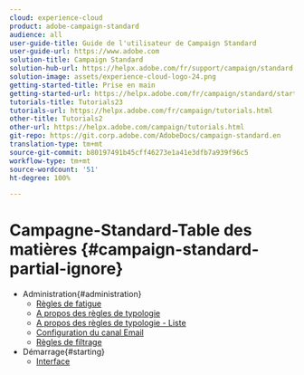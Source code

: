 ```yaml
---
cloud: experience-cloud
product: adobe-campaign-standard
audience: all
user-guide-title: Guide de l'utilisateur de Campaign Standard
user-guide-url: https://www.adobe.com
solution-title: Campaign Standard
solution-hub-url: https://helpx.adobe.com/fr/support/campaign/standard.html
solution-image: assets/experience-cloud-logo-24.png
getting-started-title: Prise en main
getting-started-url: https://helpx.adobe.com/fr/campaign/standard/start/user-guide.html
tutorials-title: Tutorials23
tutorials-url: https://helpx.adobe.com/fr/campaign/tutorials.html
other-title: Tutorials2
other-url: https://helpx.adobe.com/campaign/tutorials.html
git-repo: https://git.corp.adobe.com/AdobeDocs/campaign-standard.en
translation-type: tm+mt
source-git-commit: b80197491b45cff46273e1a41e3dfb7a939f96c5
workflow-type: tm+mt
source-wordcount: '51'
ht-degree: 100%

---
```



# Campagne-Standard-Table des matières {#campaign-standard-partial-ignore}

+ Administration{#administration}
   + [Règles de fatigue](sending/using/fatigue-rules.md)
   + [A propos des règles de typologie](sending/using/about-typology-rules.md)
   + [A propos des règles de typologie - Liste](sending/using/about-typology-rules.md#typology-rules)
   + [Configuration du canal Email](administration/using/configuring-email-channel.md)
   + [Règles de filtrage](sending/using/filtering-rules.md)
+ Démarrage{#starting}
   + [Interface](start/using/about-the-interface.md)
